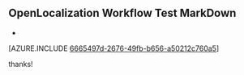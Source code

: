 ## OpenLocalization Workflow Test MarkDown
* 

[AZURE.INCLUDE [6665497d-2676-49fb-b656-a50212c760a5](calleeMd1.md)]

 
thanks!